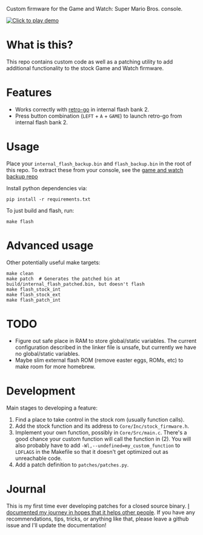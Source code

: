 Custom firmware for the Game and Watch: Super Mario Bros. console.


[![Click to play demo](https://thumbs.gfycat.com/UntriedMajesticAfricancivet-mobile.jpg)](https://gfycat.com/untriedmajesticafricancivet)

# What is this?
This repo contains custom code as well as a patching utility to add additional
functionality to the stock Game and Watch firmware.

# Features
* Works correctly with [retro-go](https://github.com/kbeckmann/game-and-watch-retro-go) in internal flash bank 2.
* Press button combination (`LEFT` + `A` + `GAME`) to launch retro-go from internal flash bank 2.

# Usage
Place your `internal_flash_backup.bin` and `flash_backup.bin` in the root of this
repo. To extract these from your console, see the [game and watch backup repo](https://github.com/ghidraninja/game-and-watch-backup)

Install python dependencies via:
```
pip install -r requirements.txt
```

To just build and flash, run:
```
make flash
```

# Advanced usage
Other potentially useful make targets:

```
make clean
make patch  # Generates the patched bin at build/internal_flash_patched.bin, but doesn't flash
make flash_stock_int
make flash_stock_ext
make flash_patch_int
```

# TODO
* Figure out safe place in RAM to store global/static variables. The current
  configuration described in the linker file is unsafe, but currently we have
  no global/static variables.
* Maybe slim external flash ROM (remove easter eggs, ROMs, etc) to make room
  for more homebrew.

# Development
Main stages to developing a feature:
1. Find a place to take control in the stock rom (usually function calls).
2. Add the stock function and its address to `Core/Inc/stock_firmware.h`.
3. Implement your own function, possibly in `Core/Src/main.c`. There's a good chance your custom function will call the function in (2). You will also probably have to add `-Wl,--undefined=my_custom_function` to `LDFLAGS` in the Makefile so that it doesn't get optimized out as unreachable code.
4. Add a patch definition to `patches/patches.py`.

# Journal
This is my first time ever developing patches for a closed source binary. [I documented my journey in hopes that it helps other people](docs/journal.md). If you have any recommendations, tips, tricks, or anything like that, please leave a github issue and I'll update the documentation!
